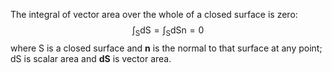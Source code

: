 The integral of vector area over the whole of a closed surface is zero:
$$\int _{\mathrm{S}} \mathrm{dS} = \int _{\mathrm{S}} \mathrm{dS} \mathrm{n} = 0$$
where S is a closed surface and **n** is the normal to that surface at
any point; dS is scalar area and **dS** is vector area.

